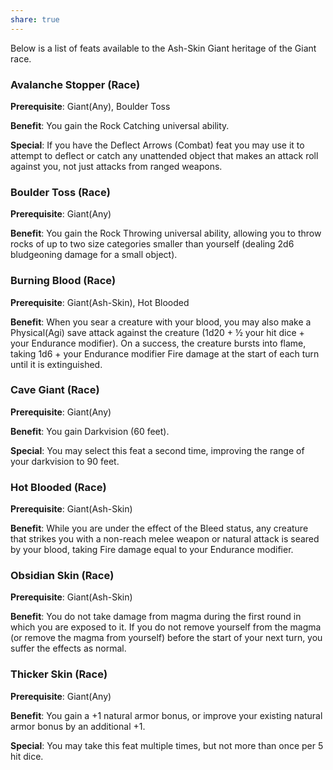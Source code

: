 ```yaml
---
share: true
---
```

Below is a list of feats available to the Ash-Skin Giant heritage of the Giant race.

<h3><span><p>Avalanche Stopper (Race)</p></span></h3><p><span><p><b>Prerequisite</b>:    Giant(Any), Boulder Toss<br></p></span></p><p><span><p><b>Benefit</b>:    You gain the Rock Catching universal ability.<br></p></span></p><p><span><p><b>Special</b>:    If you have the Deflect Arrows (Combat) feat you may use it to attempt to deflect or catch any unattended object that makes an attack roll against you, not just attacks from ranged weapons.<br></p></span></p><h3><span><p>Boulder Toss (Race)</p></span></h3><p><span><p><b>Prerequisite</b>:    Giant(Any)<br></p></span></p><p><span><p><b>Benefit</b>:    You gain the Rock Throwing universal ability, allowing you to throw rocks of up to two size categories smaller than yourself (dealing 2d6 bludgeoning damage for a small object).<br></p></span></p><h3><span><p>Burning Blood (Race)</p></span></h3><p><span><p><b>Prerequisite</b>:    Giant(Ash-Skin), Hot Blooded<br></p></span></p><p><span><p><b>Benefit</b>:    When you sear a creature with your blood, you may also make a Physical(Agi) save attack against the creature (1d20 + ½ your hit dice + your Endurance modifier). On a success, the creature bursts into flame, taking 1d6 + your Endurance modifier Fire damage at the start of each turn until it is extinguished.<br></p></span></p><h3><span><p>Cave Giant (Race)</p></span></h3><p><span><p><b>Prerequisite</b>:    Giant(Any)<br></p></span></p><p><span><p><b>Benefit</b>:    You gain Darkvision (60 feet).<br></p></span></p><p><span><p><b>Special</b>:    You may select this feat a second time, improving the range of your darkvision to 90 feet.<br></p></span></p><h3><span><p>Hot Blooded (Race)</p></span></h3><p><span><p><b>Prerequisite</b>:    Giant(Ash-Skin)<br></p></span></p><p><span><p><b>Benefit</b>:    While you are under the effect of the Bleed status, any creature that strikes you with a non-reach melee weapon or natural attack is seared by your blood, taking Fire damage equal to your Endurance modifier.<br></p></span></p><h3><span><p>Obsidian Skin (Race)</p></span></h3><p><span><p><b>Prerequisite</b>:    Giant(Ash-Skin)<br></p></span></p><p><span><p><b>Benefit</b>:    You do not take damage from magma during the first round in which you are exposed to it. If you do not remove yourself from the magma (or remove the magma from yourself) before the start of your next turn, you suffer the effects as normal.<br></p></span></p><h3><span><p>Thicker Skin (Race)</p></span></h3><p><span><p><b>Prerequisite</b>:    Giant(Any)<br></p></span></p><p><span><p><b>Benefit</b>:    You gain a +1 natural armor bonus, or improve your existing natural armor bonus by an additional +1.<br></p></span></p><p><span><p><b>Special</b>:    You may take this feat multiple times, but not more than once per 5 hit dice.<br></p></span></p>